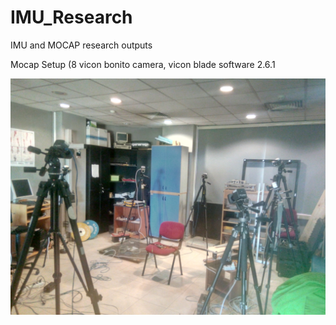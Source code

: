 # IMU_Research
IMU and MOCAP research outputs

Mocap Setup (8 vicon bonito camera, vicon blade software 2.6.1

<img src="imgs/environment.jpg" />
